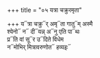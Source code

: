 +++
title = "०५ यत्रा चक्रुरमृता"

+++
य᳓त्रा चक्रु᳓र् अमृ᳓ता गातु᳓म् अस्मै  
श्येनो᳓ न᳓ दी᳓यन्न् अ᳓नु एति पा᳓थः  
प्र᳓ति वां सू᳓र उ᳓दिते विधेम  
न᳓मोभिर् मित्रावरुणोत᳓ हव्यइः᳓